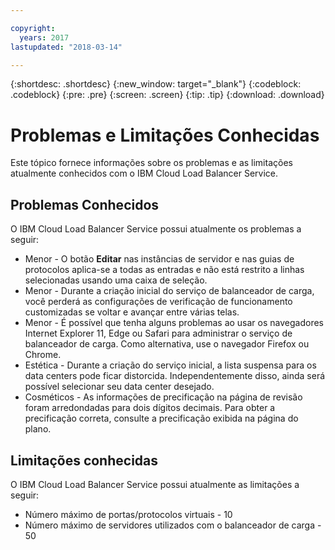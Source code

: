 ```yaml
---

copyright:
  years: 2017
lastupdated: "2018-03-14"

---
```


{:shortdesc: .shortdesc}
{:new_window: target="_blank"}
{:codeblock: .codeblock}
{:pre: .pre}
{:screen: .screen}
{:tip: .tip}
{:download: .download}

# Problemas e Limitações Conhecidas
Este tópico fornece informações sobre os problemas e as limitações atualmente conhecidos com o IBM Cloud Load Balancer Service.

## Problemas Conhecidos
O IBM Cloud Load Balancer Service possui atualmente os problemas a seguir:

* Menor - O botão **Editar** nas instâncias de servidor e nas guias de protocolos aplica-se a todas as entradas e não está restrito a linhas selecionadas usando uma caixa de seleção. 
* Menor - Durante a criação inicial do serviço de balanceador de carga, você perderá as configurações de verificação de funcionamento customizadas se voltar e avançar entre várias telas.
* Menor - É possível que tenha alguns problemas ao usar os navegadores Internet Explorer 11, Edge ou Safari para administrar o serviço de balanceador de carga. Como alternativa, use o navegador Firefox ou Chrome. 
* Estética - Durante a criação do serviço inicial, a lista suspensa para os data centers pode ficar distorcida. Independentemente disso, ainda será possível selecionar seu data center desejado.
* Cosméticos - As informações de precificação na página de revisão foram arredondadas para dois dígitos decimais. Para obter a precificação correta, consulte a precificação exibida na página do plano.

## Limitações conhecidas
O IBM Cloud Load Balancer Service possui atualmente as limitações a seguir:

* Número máximo de portas/protocolos virtuais - 10
* Número máximo de servidores utilizados com o balanceador de carga - 50
